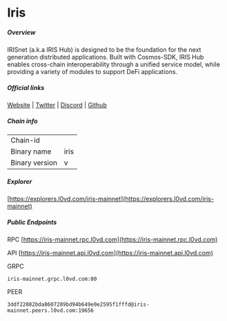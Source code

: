 # Iris


##### Overview
IRISnet (a.k.a IRIS Hub) is designed to be the foundation for the next generation distributed applications. Built with Cosmos-SDK, IRIS Hub enables cross-chain interoperability through a unified service model, while providing a variety of modules to support DeFi applications.


##### Official links
[Website](https://www.irisnet.org/) | [Twitter](https://twitter.com/irisnetwork) | [Discord](https://discord.gg/ggRSyCJsQk) | [Github](https://github.com/irisnet)

##### Chain info

|  |  |
| ------ | ------ |
| Chain-id |  |
| Binary name | iris |
| Binary version | v |

##### Explorer
[https://explorers.l0vd.com/iris-mainnet](https://explorers.l0vd.com/iris-mainnet)

##### Public Endpoints
RPC
[https://iris-mainnet.rpc.l0vd.com](https://iris-mainnet.rpc.l0vd.com)

API
[https://iris-mainnet.api.l0vd.com](https://iris-mainnet.api.l0vd.com)

GRPC
```
iris-mainnet.grpc.l0vd.com:80
```

PEER
```
3ddf22082bda8607289bd94b649e0e2595f1fffd@iris-mainnet.peers.l0vd.com:19656
```
